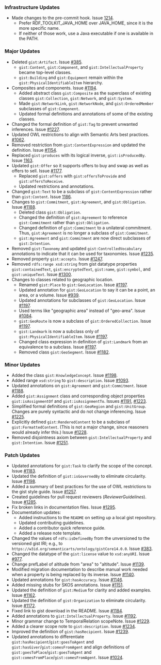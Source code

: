 ### Infrastructure Updates

- Made changes to the pre-commit hook. Issue [1214](https://github.com/semanticarts/gist/issues/1214).
  - Prefer RDF_TOOLKIT_JAVA_HOME over JAVA_HOME, since it is the more specific name.
  - If neither of those work, use a Java executable if one is available in the PATH.

### Major Updates

- Deleted `gist:Artifact`. Issue [#385](https://github.com/semanticarts/gist/issues/385).
  - `gist:Content`, `gist:Component`, and `gist:IntellectualProperty` became top-level classes.
  - `gist:Building` and `gist:Equipment` remain within the `gist:PhysicalIdentifiableItem` hierarchy.
- Composites and components. Issue [#1194](https://github.com/semanticarts/gist/issues/1194).
  - Added abstract class `gist:Composite` as the superclass of existing classes `gist:Collection`, `gist:Network`, and `gist:System`.
  - Made `gist:NetworkLink`, `gist:NetworkNode`, and `gist:OrderedMember` subclasses of `gist:Component`.
  - Updated formal definitions and annotations of some of the existing classes.
- Changed the formal definition of `gist:Tag` to prevent unwanted inferences. Issue [#1227](https://github.com/semanticarts/gist/issues/1227).
- Updated OWL restrictions to align with Semantic Arts best practices. [#1062](https://github.com/semanticarts/gist/issues/1062).
- Removed restriction from `gist:ContentExpression` and updated the definition. Issue [#1154](https://github.com/semanticarts/gist/issues/1154).
- Replaced `gist:produces` with its logical inverse, `gist:isProducedBy`. Issue [1163](https://github.com/semanticarts/gist/issues/1163).
- Updated `gist:Offer` so it supports offers to buy and swap as well as offers to sell. Issue [#1177](https://github.com/semanticarts/gist/issues/1177).
  - Replaced `gist:offers` with `gist:offersToProvide` and `gist:offersToReceive`.
  - Updated restrictions and annotations.
- Changed `gist:Text` to be a subclass of `gist:ContentExpression` rather than `gist:Content`. Issue [1186](https://github.com/semanticarts/gist/issues/1186).
- Changes to `gist:Commitment`, `gist:Agreement`, and `gist:Obligation`. Issue [#1188](https://github.com/semanticarts/gist/issues/1188).
  - Deleted class `gist:Obligation`.
  - Changed the definition of `gist:Agreement` to reference `gist:Commitment` rather than `gist:Obligation`.
  - Changed definition of `gist:Commitment` to a unilateral commitment. Thus, `gist:Agreement` is no longer a subclass of `gist:Commitment`.
  - `gist:Agreement` and `gist:Commitment` are now direct subclasses of `gist:Intention`.
- Removed `gist:Taxonomy` and updated `gist:ControlledVocabulary` annotations to indicate that it can be used for taxonomies. Issue [#1235](https://github.com/semanticarts/gist/issues/1235).
- Removed property `gist:accepts`. Issue [#1247](https://github.com/semanticarts/gist/issues/1247).
- Removed `rdfs:range xsd:string` from gist datatype properties `gist:containedText`, `gist:encryptedText`, `gist:name`, `gist:symbol`, and `gist:uniqueText`. Issue [#1300](https://github.com/semanticarts/gist/issues/1300).
- Changes to classes related to geographic location.
  - Renamed `gist:Place` to `gist:GeoLocation`. Issue [#1197](https://github.com/semanticarts/gist/issues/1197).
  - Updated annotation for `gist:GeoLocation` to say it can be a point, an area, or a volume. Issue [#939](https://github.com/semanticarts/gist/issues/939).
  - Updated annotations for subclasses of `gist:GeoLocation`. Issue [#1197](https://github.com/semanticarts/gist/issues/1197).
  - Used terms like "geographic area" instead of "geo-area". Issue [#1084](https://github.com/semanticarts/gist/issues/1084).
  - `gist:GeoRoute` is now a subclass of `gist:OrderedCollection`. Issue [#1197](https://github.com/semanticarts/gist/issues/1197).
  - `gist:Landmark` is now a subclass only of `gist:PhysicalIdentifiableItem`. Issue [#1197](https://github.com/semanticarts/gist/issues/1197).
  - Changed class expression in definition of `gist:Landmark` from an equivalence to a subclass. Issue [#1197](https://github.com/semanticarts/gist/issues/1197).
  - Removed class `gist:GeoSegment`. Issue [#1182](https://github.com/semanticarts/gist/issues/1182).

### Minor Updates

- Added the class `gist:KnowledgeConcept`. Issue [#1198](https://github.com/semanticarts/gist/issues/1198).
- Added range `xsd:string` to `gist:description`. Issue [#1093](https://github.com/semanticarts/gist/issues/1093).
- Updated annotations on `gist:Agreement` and `gist:Commitment`. Issue [#1188](https://github.com/semanticarts/gist/issues/1188).
- Added `gist:Assignment` class and corresponding object properties `gist:isAssignmentOf` and `gist:isAssignmentTo`. Issues [#1191](https://github.com/semanticarts/gist/issues/1191), [#1223](https://github.com/semanticarts/gist/issues/1223).
- Simplified formal definitions of `gist:GeoRegion` and `gist:UnitGroup`. Changes are purely syntactic and do not change inferencing. Issue [#1225](https://github.com/semanticarts/gist/issues/1225).
- Explicitly defined `gist:RenderedContent` to be a subclass of `gist:FormattedContent`. (This is not a major change, since reasoners would already infer this.) Issue [#1228](https://github.com/semanticarts/gist/issues/1228).
- Removed disjointness axiom between `gist:IntellectualProperty` and `gist:Intention`. Issue [#1251](https://github.com/semanticarts/gist/issues/1251).

### Patch Updates

- Updated annotations for `gist:Task` to clarify the scope of the concept. Issue [#1183](https://github.com/semanticarts/gist/issues/1183).
- Updated the definition of `gist:isGovernedBy` to eliminate circularity. Issue [#1198](https://github.com/semanticarts/gist/issues/1198).
- Added a summary of best practices for the use of OWL restrictions to the gist style guide. Issue [#1257](https://github.com/semanticarts/gist/issues/1257).
- Created guidelines for pull request reviewers (*ReviewerGuidelines*). Issue [#1285](https://github.com/semanticarts/gist/issues/1285).
- Fix broken links in documentation files. Issue [#1295](https://github.com/semanticarts/gist/issues/1295).
- Documentation updates:
  - Added instructions to the `README` on setting up a local gist repository.
  - Updated contributing guidelines.
  - Added a contributor quick reference guide.
  - Added a release note template.
- Changed the values of `rdfs:isDefinedBy` from the unversioned to the versioned gist IRI; e.g., to `https://w3id.org/semanticarts/ontology/gistCore14.0.0`. Issue [#383](https://github.com/semanticarts/gist/issues/383).
- Changed the datatype of the `gist:license` value to `xsd:anyURI`. Issue [#977](https://github.com/semanticarts/gist/issues/977).
- Change prefLabel of altitude from "area" to "altitude". Issue [#1139](https://github.com/semanticarts/gist/issues/1139).
- Modified migration documentation to describe manual work needed when a property is being replaced by its inverse. Issue [#1140](https://github.com/semanticarts/gist/issues/1140).
- Updated annotations for `gist:hasAccuracy`. Issue [#1146](https://github.com/semanticarts/gist/issues/1146).
- Added missing stubs for SKOS annotations. Issue [#1151](https://github.com/semanticarts/gist/issues/1151).
- Updated the definition of `gist:Medium` for clarity and added examples. Issue [#1162](https://github.com/semanticarts/gist/issues/1162).
- Updated the definition of `gist:Organization` to eliminate circularity. Issue [#1172](https://github.com/semanticarts/gist/issues/1172).
- Fixed link to gist download in the README. Issue [#1184](https://github.com/semanticarts/gist/issues/1184).
- Added annotations to `gist:IntellectualProperty`. Issue [#1192](https://github.com/semanticarts/gist/issues/1192).
- Minor grammar change to TemporalRelation scopeNote. Issue [#1229](https://github.com/semanticarts/gist/issues/1229).
- Added a clearer scope note to `gist:description`. Issue [#1234](https://github.com/semanticarts/gist/issues/1234).
- Improved the definition of `gist:hasRecipient`. Issue [#1239](https://github.com/semanticarts/gist/issues/1239).
- Updated annotations to differentiate `gist:hasRecipient`/`gist:goesToAgent` and `gist:hasGiver`/`gist:comesFromAgent` and align definitions of `gist:goesToPlace`/`gist:goesToAgent` and `gist:comesFromPlace`/`gist:comesFromAgent`. Issue [#1024](https://github.com/semanticarts/gist/issues/1024).

